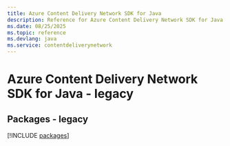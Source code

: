 ```yaml
---
title: Azure Content Delivery Network SDK for Java
description: Reference for Azure Content Delivery Network SDK for Java
ms.date: 08/25/2025
ms.topic: reference
ms.devlang: java
ms.service: contentdeliverynetwork
---
```

# Azure Content Delivery Network SDK for Java - legacy
## Packages - legacy
[!INCLUDE [packages](content-delivery-network-index.md)]
